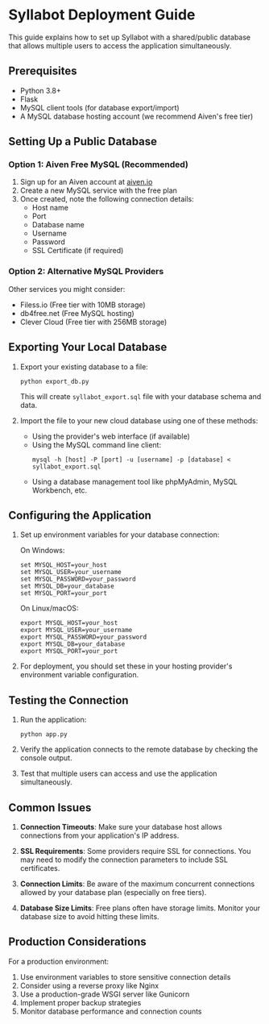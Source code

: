 # Syllabot Deployment Guide

This guide explains how to set up Syllabot with a shared/public database that allows multiple users to access the application simultaneously.

## Prerequisites

- Python 3.8+
- Flask
- MySQL client tools (for database export/import)
- A MySQL database hosting account (we recommend Aiven's free tier)

## Setting Up a Public Database

### Option 1: Aiven Free MySQL (Recommended)

1. Sign up for an Aiven account at [aiven.io](https://aiven.io/free-mysql-database)
2. Create a new MySQL service with the free plan
3. Once created, note the following connection details:
   - Host name
   - Port
   - Database name
   - Username
   - Password
   - SSL Certificate (if required)

### Option 2: Alternative MySQL Providers

Other services you might consider:
- Filess.io (Free tier with 10MB storage)
- db4free.net (Free MySQL hosting)
- Clever Cloud (Free tier with 256MB storage)

## Exporting Your Local Database

1. Export your existing database to a file:
   ```
   python export_db.py
   ```
   This will create `syllabot_export.sql` file with your database schema and data.

2. Import the file to your new cloud database using one of these methods:
   - Using the provider's web interface (if available)
   - Using the MySQL command line client:
     ```
     mysql -h [host] -P [port] -u [username] -p [database] < syllabot_export.sql
     ```
   - Using a database management tool like phpMyAdmin, MySQL Workbench, etc.

## Configuring the Application

1. Set up environment variables for your database connection:

   On Windows:
   ```
   set MYSQL_HOST=your_host
   set MYSQL_USER=your_username
   set MYSQL_PASSWORD=your_password
   set MYSQL_DB=your_database
   set MYSQL_PORT=your_port
   ```

   On Linux/macOS:
   ```
   export MYSQL_HOST=your_host
   export MYSQL_USER=your_username
   export MYSQL_PASSWORD=your_password
   export MYSQL_DB=your_database
   export MYSQL_PORT=your_port
   ```

2. For deployment, you should set these in your hosting provider's environment variable configuration.

## Testing the Connection

1. Run the application:
   ```
   python app.py
   ```

2. Verify the application connects to the remote database by checking the console output.

3. Test that multiple users can access and use the application simultaneously.

## Common Issues

1. **Connection Timeouts**: Make sure your database host allows connections from your application's IP address.

2. **SSL Requirements**: Some providers require SSL for connections. You may need to modify the connection parameters to include SSL certificates.

3. **Connection Limits**: Be aware of the maximum concurrent connections allowed by your database plan (especially on free tiers).

4. **Database Size Limits**: Free plans often have storage limits. Monitor your database size to avoid hitting these limits.

## Production Considerations

For a production environment:
1. Use environment variables to store sensitive connection details
2. Consider using a reverse proxy like Nginx
3. Use a production-grade WSGI server like Gunicorn
4. Implement proper backup strategies
5. Monitor database performance and connection counts 